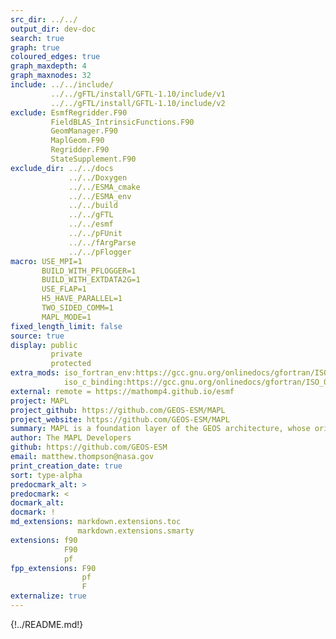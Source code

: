 ```yaml
---
src_dir: ../../
output_dir: dev-doc
search: true
graph: true
coloured_edges: true
graph_maxdepth: 4
graph_maxnodes: 32
include: ../../include/
         ../../gFTL/install/GFTL-1.10/include/v1
         ../../gFTL/install/GFTL-1.10/include/v2
exclude: EsmfRegridder.F90
         FieldBLAS_IntrinsicFunctions.F90
         GeomManager.F90
         MaplGeom.F90
         Regridder.F90
         StateSupplement.F90
exclude_dir: ../../docs
             ../../Doxygen
             ../../ESMA_cmake
             ../../ESMA_env
             ../../build
             ../../gFTL
             ../../esmf
             ../../pFUnit
             ../../fArgParse
             ../../pFlogger
macro: USE_MPI=1
       BUILD_WITH_PFLOGGER=1
       BUILD_WITH_EXTDATA2G=1
       USE_FLAP=1
       H5_HAVE_PARALLEL=1
       TWO_SIDED_COMM=1
       MAPL_MODE=1
fixed_length_limit: false
source: true
display: public
         private
         protected
extra_mods: iso_fortran_env:https://gcc.gnu.org/onlinedocs/gfortran/ISO_005fFORTRAN_005fENV.html
            iso_c_binding:https://gcc.gnu.org/onlinedocs/gfortran/ISO_005fC_005fBINDING.html#ISO_005fC_005fBINDING
external: remote = https://mathomp4.github.io/esmf
project: MAPL
project_github: https://github.com/GEOS-ESM/MAPL
project_website: https://github.com/GEOS-ESM/MAPL
summary: MAPL is a foundation layer of the GEOS architecture, whose original purpose is to supplement the Earth System Modeling Framework (ESMF)
author: The MAPL Developers
github: https://github.com/GEOS-ESM
email: matthew.thompson@nasa.gov
print_creation_date: true
sort: type-alpha
predocmark_alt: >
predocmark: <
docmark_alt:
docmark: !
md_extensions: markdown.extensions.toc
               markdown.extensions.smarty
extensions: f90
            F90
            pf
fpp_extensions: F90
                pf
                F
externalize: true
---
```


{!../README.md!}
